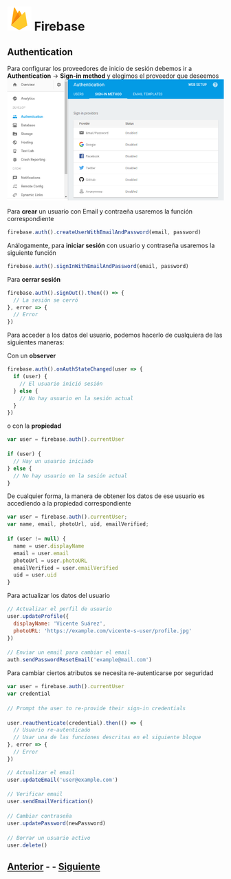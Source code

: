 # ![Firebase logo](imgs/firebase.png) Firebase
## Authentication
Para configurar los proveedores de inicio de sesión debemos ir a **Authentication** → **Sign-in method** y elegimos el proveedor que deseemos
![Auth](imgs/20170130-111437.png)

Para **crear** un usuario con Email y contraeña usaremos la función correspondiente
```javascript
firebase.auth().createUserWithEmailAndPassword(email, password)
```
Análogamente, para **iniciar sesión** con usuario y contraseña usaremos la siguiente función
```javascript
firebase.auth().signInWithEmailAndPassword(email, password)
```
Para **cerrar sesión**
```javascript
firebase.auth().signOut().then(() => {
  // La sesión se cerró
}, error => {
  // Error
})
```

Para acceder a los datos del usuario, podemos hacerlo de cualquiera de las siguientes maneras:

Con un **observer**
```javascript
firebase.auth().onAuthStateChanged(user => {
  if (user) {
    // El usuario inició sesión
  } else {
    // No hay usuario en la sesión actual
  }
})
```

o con la **propiedad**
```javascript
var user = firebase.auth().currentUser

if (user) {
  // Hay un usuario iniciado
} else {
  // No hay usuario en la sesión actual
}
```

De cualquier forma, la manera de obtener los datos de ese usuario es accediendo a la propiedad correspondiente

```javascript
var user = firebase.auth().currentUser;
var name, email, photoUrl, uid, emailVerified;

if (user != null) {
  name = user.displayName
  email = user.email
  photoUrl = user.photoURL
  emailVerified = user.emailVerified
  uid = user.uid
}
```

Para actualizar los datos del usuario
```javascript
// Actualizar el perfil de usuario
user.updateProfile({
  displayName: 'Vicente Suárez',
  photoURL: 'https://example.com/vicente-s-user/profile.jpg'
})

// Enviar un email para cambiar el email
auth.sendPasswordResetEmail('example@mail.com')
```

Para cambiar ciertos atributos se necesita re-autenticarse por seguridad
```javascript
var user = firebase.auth().currentUser
var credential

// Prompt the user to re-provide their sign-in credentials

user.reauthenticate(credential).then(() => {
  // Usuario re-autenticado
  // Usar una de las funciones descritas en el siguiente bloque
}, error => {
  // Error
})
```

```javascript
// Actualizar el email
user.updateEmail('user@example.com')

// Verificar email
user.sendEmailVerification()

// Cambiar contraseña
user.updatePassword(newPassword)

// Borrar un usuario activo
user.delete()
```
## [Anterior](page1.md) - - [Siguiente](page3.md)
